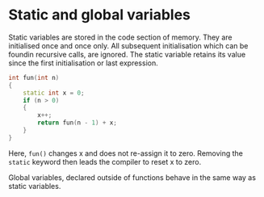 # Static and global variables #

Static variables are stored in the code section of memory. They are initialised once and once only. All subsequent initialisation which can be foundin recursive calls, are ignored. The static variable retains its value since the first initialisation or last expression.

```cpp
int fun(int n)
{
	static int x = 0;
	if (n > 0)
	{
		x++;
		return fun(n - 1) + x;
	}
}
```

Here, `fun()` changes x and does not re-assign it to zero. Removing the `static` keyword then leads the compiler to reset x to zero.

Global variables, declared outside of functions behave in the same way as static variables.